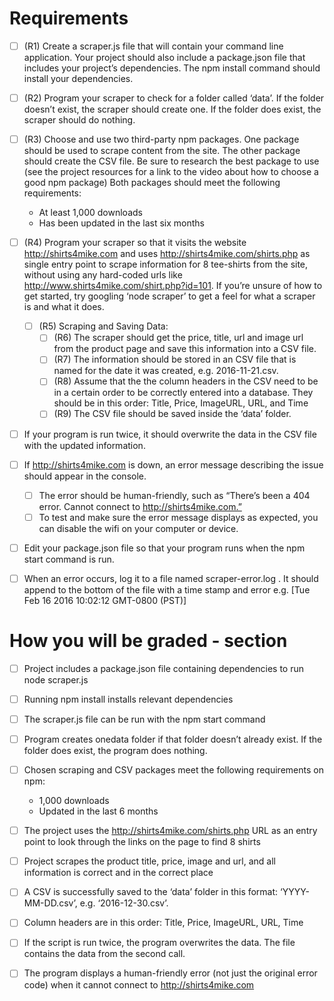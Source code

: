 # Requirements

  - [ ] (R1) Create a scraper.js file that will contain your command line application. Your project should also include a package.json file that includes your project’s dependencies. The npm install command should install your dependencies.

  - [ ] (R2) Program your scraper to check for a folder called ‘data’. If the folder doesn’t exist, the scraper should create one. If the folder does exist, the scraper should do nothing.

  - [ ] (R3) Choose and use two third-party npm packages. One package should be used to scrape content from the site. The other package should create the CSV file. Be sure to research the best package to use (see the project resources for a link to the video about how to choose a good npm package) Both packages should meet the following requirements:
    - At least 1,000 downloads
    - Has been updated in the last six months

  - [ ] (R4) Program your scraper so that it visits the website http://shirts4mike.com and uses http://shirts4mike.com/shirts.php as single entry point to scrape information for 8 tee-shirts from the site, without using any hard-coded urls like http://www.shirts4mike.com/shirt.php?id=101. If you’re unsure of how to get started, try googling ‘node scraper’ to get a feel for what a scraper is and what it does.

    - [ ] (R5) Scraping and Saving Data:
      - [ ] (R6) The scraper should get the price, title, url and image url from the product page and save this information into a CSV file.
      - [ ] (R7) The information should be stored in an CSV file that is named for the date it was created, e.g. 2016-11-21.csv.
      - [ ] (R8) Assume that the the column headers in the CSV need to be in a certain order to be correctly entered into a database. They should be in this order: Title, Price, ImageURL, URL, and Time
      - [ ] (R9) The CSV file should be saved inside the ‘data’ folder.

  - [ ] If your program is run twice, it should overwrite the data in the CSV file with the updated information.
  - [ ] If http://shirts4mike.com is down, an error message describing the issue should appear in the console.

    - [ ] The error should be human-friendly, such as “There’s been a 404 error. Cannot connect to http://shirts4mike.com.”
    - [ ] To test and make sure the error message displays as expected, you can disable the wifi on your computer or device.

  - [ ] Edit your package.json file so that your program runs when the npm start command is run.
  
  - [ ] When an error occurs, log it to a file named scraper-error.log . It should append to the bottom of the file with a time stamp and error e.g. [Tue Feb 16 2016 10:02:12 GMT-0800 (PST)] <error message> 


# How you will be graded - section

  - [ ] Project includes a package.json file containing dependencies to run node scraper.js

  - [ ] Running npm install installs relevant dependencies

  - [ ] The scraper.js file can be run with the npm start command 

  - [ ] Program creates onedata folder if that folder doesn’t already exist. If the folder does exist, the program does nothing.

  - [ ] Chosen scraping and CSV packages meet the following requirements on npm:
    - 1,000 downloads
    - Updated in the last 6 months

  - [ ] The project uses the http://shirts4mike.com/shirts.php URL as an entry point to look through the links on the page to find 8 shirts

  - [ ] Project scrapes the product title, price, image and url, and all information is correct and in the correct place

  - [ ] A CSV is successfully saved to the ‘data’ folder in this format: ‘YYYY-MM-DD.csv’, e.g. ‘2016-12-30.csv’.

  - [ ] Column headers are in this order: Title, Price, ImageURL, URL, Time

  - [ ] If the script is run twice, the program overwrites the data. The file contains the data from the second call. 

  - [ ] The program displays a human-friendly error (not just the original error code) when it cannot connect to http://shirts4mike.com
